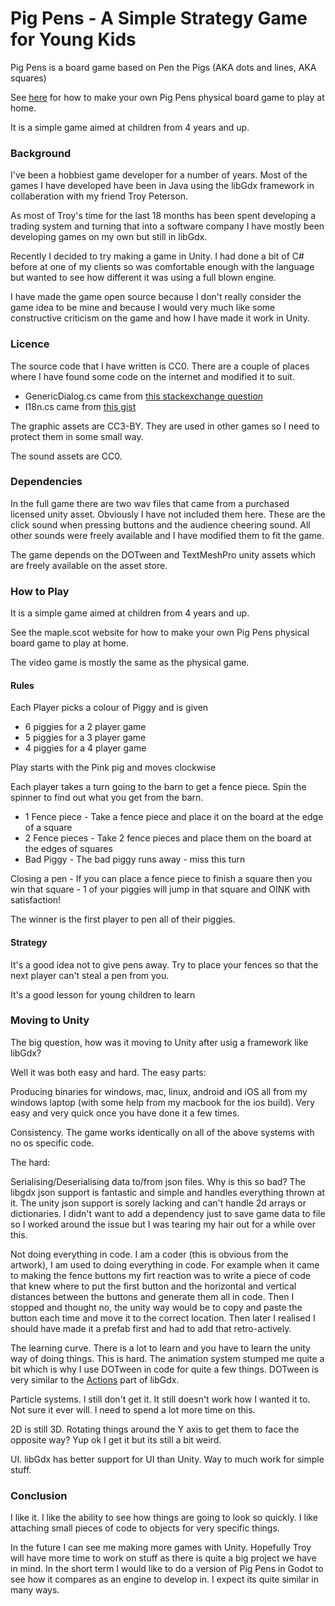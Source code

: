 # Pig Pens - A Simple Strategy Game for Young Kids

Pig Pens is a board game based on Pen the Pigs (AKA dots and lines, AKA squares)

See <a href="http://maple.scot/index.php/our-games/18-pig-pens">here</a> for how to make your own Pig Pens physical board game to play at home.

It is a simple game aimed at children from 4 years and up.

### Background

I've been a hobbiest game developer for a number of years.
Most of the games I have developed have been in Java using the libGdx framework in collaberation with my friend Troy Peterson.

As most of Troy's time for the last 18 months has been spent developing a trading system and turning that into a software company I have mostly been developing games on my own but still in libGdx.

Recently I decided to try making a game in Unity. I had done a bit of C# before at one of my clients so was comfortable enough with the language but wanted to see how different it was using a full blown engine.

I have made the game open source because I don't really consider the game idea to be mine and because I would very much like some constructive criticism on the game and how I have made it work in Unity.

### Licence

The source code that I have written is CC0.
There are a couple of places where I have found some code on the internet and modified it to suit.

* GenericDialog.cs came from <a href="https://gamedev.stackexchange.com/questions/142293/how-to-make-a-simple-dialog-system-with-yes-no-options-and-pages">this stackexchange question</a>
* I18n.cs came from <a href="https://gist.github.com/ditzel/2546768f28df7ca664de4a8dfbbfc778">this gist</a>

The graphic assets are CC3-BY. They are used in other games so I need to protect them in some small way.

The sound assets are CC0.

### Dependencies

In the full game there are two wav files that came from a purchased licensed unity asset. Obviously I have not included them here.
These are the click sound when pressing buttons and the audience cheering sound. All other sounds were freely available and I have modified them to fit the game.

The game depends on the DOTween and TextMeshPro unity assets which are freely available on the asset store.


### How to Play

It is a simple game aimed at children from 4 years and up.

See the maple.scot website for how to make your own Pig Pens physical board game to play at home.

The video game is mostly the same as the physical game.

#### Rules
Each Player picks a colour of Piggy and is given

* 6 piggies for a 2 player game
* 5 piggies for a 3 player game
* 4 piggies for a 4 player game

Play starts with the Pink pig and moves clockwise

Each player takes a turn going to the barn to get a fence piece. Spin the spinner to find out what you get from the barn.

* 1 Fence piece - Take a fence piece and place it on the board at the edge of a square
* 2 Fence pieces - Take 2 fence pieces and place them on the board at the edges of squares
* Bad Piggy - The bad piggy runs away - miss this turn

Closing a pen - If you can place a fence piece to finish a square then you win that square - 1 of your piggies will jump in that square and OINK with satisfaction!

The winner is the first player to pen all of their piggies.
 

#### Strategy
It's a good idea not to give pens away. Try to place your fences so that the next player can't steal a pen from you.

It's a good lesson for young children to learn


### Moving to Unity

The big question, how was it moving to Unity after usig a framework like libGdx?

Well it was both easy and hard.
The easy parts:

Producing binaries for windows, mac, linux, android and iOS all from my windows laptop (with some help from my macbook for the ios build). Very easy and very quick once you have done it a few times.

Consistency. The game works identically on all of the above systems with no os specific code.

The hard:

Serialising/Deserialising data to/from json files. Why is this so bad?
The libgdx json support is fantastic and simple and handles everything thrown at it.
The unity json support is sorely lacking and can't handle 2d arrays or dictionaries.
I didn't want to add a dependency just to save game data to file so I worked around the issue but I was tearing my hair out for a while over this.

Not doing everything in code. I am a coder (this is obvious from the artwork), I am used to doing everything in code. For example when it came to making the fence buttons my firt reaction was to write a piece of code that knew where to put the first button and the horizontal and vertical distances between the buttons and generate them all in code. Then I stopped and thought no, the unity way would be to copy and paste the button each time and move it to the correct location. Then later I realised I should have made it a prefab first and had to add that retro-actively.

The learning curve. There is a lot to learn and you have to learn the unity way of doing things. This is hard. The animation system stumped me quite a bit which is why I use DOTween in code for quite a few things. DOTween is very similar to the <a href="https://libgdx.badlogicgames.com/ci/nightlies/docs/api/com/badlogic/gdx/scenes/scene2d/actions/Actions.html">Actions</a> part of libGdx.

Particle systems. I still don't get it. It still doesn't work how I wanted it to. Not sure it ever will. I need to spend a lot more time on this.

2D is still 3D. Rotating things around the Y axis to get them to face the opposite way? Yup ok I get it but its still a bit weird.

UI. libGdx has better support for UI than Unity. Way to much work for simple stuff.

### Conclusion

I like it. I like the ability to see how things are going to look so quickly. I like attaching small pieces of code to objects for very specific things.

In the future I can see me making more games with Unity. Hopefully Troy will have more time to work on stuff as there is quite a big project we have in mind. In the short term I would like to do a version of Pig Pens in Godot to see how it compares as an engine to develop in. I expect its quite similar in many ways.
